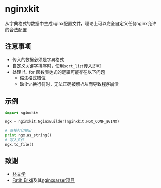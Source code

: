# nginxkit

从字典格式的数据中生成nginx配置文件，理论上可以完全自定义任何nginx允许的合法配置

## 注意事项

- 传入的数据必须是字典格式
- 自定义关键字排序时，使用`sort_list`传入即可
- 处理 if、for 函数表达式的逻辑可能存在以下问题
  - 缩进格式错位
  - 缺少`\n`换行符时，无法正确被解析从而导致程序崩溃

## 示例

```python
import nginxkit

ngx = nginxkit.NginxBuilder(nginxkit.NGX_CONF_NGINX)

# 直接打印输出
print ngx.as_string()
# 写入文件
ngx.to_file()
```

## 致谢

- [朴文学](https://github.com/piao100101)
- [Fatih Erikli](https://github.com/fatiherikli)及其[nginxparser项目](https://github.com/fatiherikli/nginxparser)

